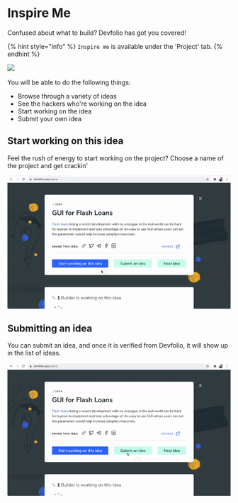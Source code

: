 # Inspire Me

Confused about what to build? Devfolio has got you covered!

{% hint style="info" %}
`Inspire me` is available under the 'Project' tab.
{% endhint %}

![](../../.gitbook/assets/inspire.gif)

You will be able to do the following things:

* Browse through a variety of ideas
* See the hackers who're working on the idea
* Start working on the idea
* Submit your own idea

## Start working on this idea

Feel the rush of energy to start working on the project? Choose a name of the project and get crackin'

![](../../.gitbook/assets/start_working.gif)

## Submitting an idea

You can submit an idea, and once it is verified from Devfolio, it will show up in the list of ideas.

![](../../.gitbook/assets/submit_idea.gif)

